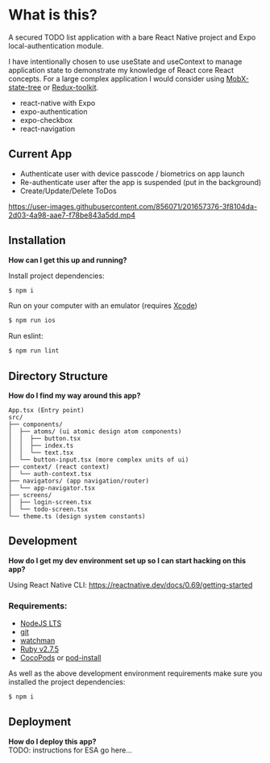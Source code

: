 # What is this?

A secured TODO list application with a bare React Native project and Expo local-authentication module.

I have intentionally chosen to use useState and useContext to manage application state to demonstrate my knowledge of React core React concepts. For a large complex application I would consider using [MobX-state-tree](https://mobx-state-tree.js.org/) or [Redux-toolkit](https://redux-toolkit.js.org/).

- react-native with Expo
- expo-authentication
- expo-checkbox
- react-navigation

## Current App

- Authenticate user with device passcode / biometrics on app launch
- Re-authenticate user after the app is suspended (put in the background)
- Create/Update/Delete ToDos

https://user-images.githubusercontent.com/856071/201657376-3f8104da-2d03-4a98-aae7-f78be843a5dd.mp4

## Installation

**How can I get this up and running?**

Install project dependencies:

```bash
$ npm i
```

Run on your computer with an emulator (requires [Xcode](https://developer.apple.com/download/all/?q=Xcode))

```bash
$ npm run ios
```

Run eslint:

```bash
$ npm run lint
```

## Directory Structure

**How do I find my way around this app?**

```
App.tsx (Entry point)
src/
├── components/
│  ├── atoms/ (ui atomic design atom components)
│  │  ├── button.tsx
│  │  ├── index.ts
│  │  └── text.tsx
│  └── button-input.tsx (more complex units of ui)
├── context/ (react context)
│  └── auth-context.tsx
├── navigators/ (app navigation/router)
│  └── app-navigator.tsx
├── screens/
│  ├── login-screen.tsx
│  └── todo-screen.tsx
└── theme.ts (design system constants)
```

## Development

**How do I get my dev environment set up so I can start hacking on this app?**

Using React Native CLI: https://reactnative.dev/docs/0.69/getting-started

### Requirements:

- [NodeJS LTS](https://nodejs.org/en/)
- [git](https://git-scm.com)
- [watchman](https://facebook.github.io/watchman/docs/install#buildinstall)
- [Ruby v2.7.5](https://github.com/facebook/react-native/blob/v0.69.5/template/_ruby-version)
- [CocoPods](https://guides.cocoapods.org/using/getting-started.html) or [pod-install](https://www.npmjs.com/package/pod-install)

As well as the above development environment requirements make sure you installed the project dependencies:

```bash
$ npm i
```

## Deployment

**How do I deploy this app?**  
TODO: instructions for ESA go here...
